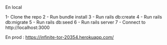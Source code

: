 En local

1- Clone the repo
2 - Run bundle install
3 - Run rails db:create
4 - Run rails db:migrate
5 - Run rails db:seed
6 - Run rails server
7 - Connect to http://localhost:3000


En prod :
https://infinite-tor-20354.herokuapp.com/

